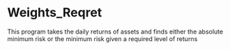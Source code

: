 # Weights_Reqret

This program takes the daily returns of assets and finds either the absolute minimum risk or the minimum risk given a required level of returns

